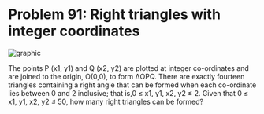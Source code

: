# Problem 91: Right triangles with integer coordinates

![graphic](img091.gif)

The points P (x1, y1) and Q (x2, y2) are plotted at integer co-ordinates
and are joined to the origin, O(0,0), to form ΔOPQ. There are exactly
fourteen triangles containing a right angle that can be formed when each
co-ordinate lies between 0 and 2 inclusive; that is,0 ≤ x1, y1, x2, y2 ≤
2. Given that 0 ≤ x1, y1, x2, y2 ≤ 50, how many right triangles can be
formed?